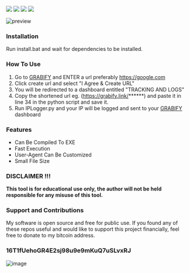 <a href="https://github.com/chainski/IPLogger"><img src="https://img.shields.io/badge/OPEN--SOURCE-YES-green"></a>
<a href="https://github.com/chainski/IPLogger"><img src="https://img.shields.io/badge/PYTHON-3.10-green"></a>
<a href="https://github.com/chainski/IPLogger"><img src="https://img.shields.io/badge/license-GPL--3.0-orange"></a> 
<a href="https://github.com/chainski/IPLogger"><img src="https://img.shields.io/badge/contributions-welcome-green"></a>

![preview](https://user-images.githubusercontent.com/96607632/181107703-a3bc1a67-4219-4e5f-b685-cf2c541bbd5f.png)

### Installation
Run install.bat and wait for dependencies to be installed.

### How To Use


1. Go to [GRABIFY](https://grabify.link) and ENTER a url preferably https://google.com
2. Click create url and select "I Agree & Create URL"
3. You will be redirected to a dashboard entitled "TRACKING AND LOGS"
4. Copy the shortened url eg. (https://grabify.link/******) and paste it in line 34 in the python script and save it.
5. Run IPLogger.py and your IP will be logged and sent to your [GRABIFY](https://grabify.link) dashboard 


### Features

- Can Be Compiled To EXE
- Fast Execution
- User-Agent Can Be Customized
- Small File Size

### DISCLAIMER !!! 

**This tool is for educational use only, the author will not be held responsible for any misuse of this tool.**

### Support and Contributions
My software is open source and free for public use. 
If you found any of these repos useful and would like to support this project financially, 
feel free to donate to my bitcoin address.

### 16T1fUehoGR4E2sj98u9e9mKuQ7uSLvxRJ
![image](https://user-images.githubusercontent.com/96607632/173610346-a08309b7-7ce5-4be8-88f2-d79cb6e9c3bf.png)
